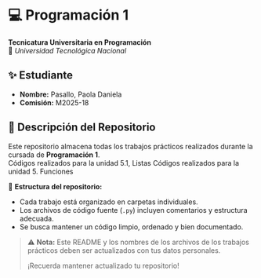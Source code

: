 # 💻 Programación 1  
**Tecnicatura Universitaria en Programación**  
📍 *Universidad Tecnológica Nacional*  

## ✨ Estudiante  
- **Nombre:** Pasallo, Paola Daniela
- **Comisión:** M2025-18 

## 📂 Descripción del Repositorio  
Este repositorio almacena todas los trabajos prácticos realizados durante la cursada de **Programación 1**.  
Códigos realizados para la unidad 5.1, Listas
Códigos realizados para la unidad 5. Funciones

📌 **Estructura del repositorio:**  
- Cada trabajo está organizado en carpetas individuales.  
- Los archivos de código fuente (`.py`) incluyen comentarios y estructura adecuada.  
- Se busca mantener un código limpio, ordenado y bien documentado.  

> ⚠️ **Nota:** Este README y los nombres de los archivos de los trabajos prácticos deben ser actualizados con tus datos personales.
> 
> ¡Recuerda mantener actualizado tu repositorio!